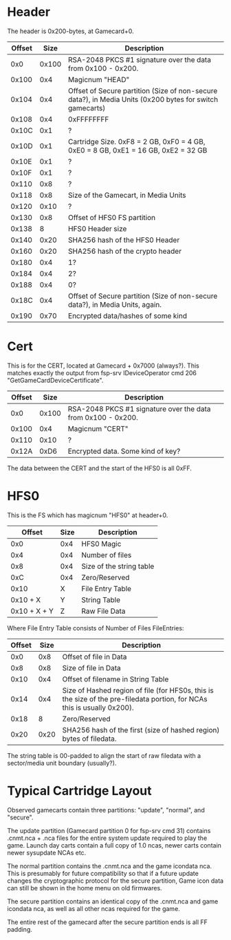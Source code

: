 # Header

The header is 0x200-bytes, at
Gamecard+0.

| Offset | Size  | Description                                                                                              |
| ------ | ----- | -------------------------------------------------------------------------------------------------------- |
| 0x0    | 0x100 | RSA-2048 PKCS \#1 signature over the data from 0x100 - 0x200.                                            |
| 0x100  | 0x4   | Magicnum "HEAD"                                                                                          |
| 0x104  | 0x4   | Offset of Secure partition (Size of non-secure data?), in Media Units (0x200 bytes for switch gamecarts) |
| 0x108  | 0x4   | 0xFFFFFFFF                                                                                               |
| 0x10C  | 0x1   | ?                                                                                                        |
| 0x10D  | 0x1   | Cartridge Size. 0xF8 = 2 GB, 0xF0 = 4 GB, 0xE0 = 8 GB, 0xE1 = 16 GB, 0xE2 = 32 GB                        |
| 0x10E  | 0x1   | ?                                                                                                        |
| 0x10F  | 0x1   | ?                                                                                                        |
| 0x110  | 0x8   | ?                                                                                                        |
| 0x118  | 0x8   | Size of the Gamecart, in Media Units                                                                     |
| 0x120  | 0x10  | ?                                                                                                        |
| 0x130  | 0x8   | Offset of HFS0 FS partition                                                                              |
| 0x138  | 8     | HFS0 Header size                                                                                         |
| 0x140  | 0x20  | SHA256 hash of the HFS0 Header                                                                           |
| 0x160  | 0x20  | SHA256 hash of the crypto header                                                                         |
| 0x180  | 0x4   | 1?                                                                                                       |
| 0x184  | 0x4   | 2?                                                                                                       |
| 0x188  | 0x4   | 0?                                                                                                       |
| 0x18C  | 0x4   | Offset of Secure partition (Size of non-secure data?), in Media Units, again.                            |
| 0x190  | 0x70  | Encrypted data/hashes of some kind                                                                       |

# Cert

This is for the CERT, located at Gamecard + 0x7000 (always?). This
matches exactly the output from fsp-srv IDeviceOperator cmd 206
"GetGameCardDeviceCertificate".

| Offset | Size  | Description                                                   |
| ------ | ----- | ------------------------------------------------------------- |
| 0x0    | 0x100 | RSA-2048 PKCS \#1 signature over the data from 0x100 - 0x200. |
| 0x100  | 0x4   | Magicnum "CERT"                                               |
| 0x110  | 0x10  | ?                                                             |
| 0x12A  | 0xD6  | Encrypted data. Some kind of key?                             |

The data between the CERT and the start of the HFS0 is all 0xFF.

# HFS0

This is the FS which has magicnum "HFS0" at header+0.

| Offset       | Size | Description              |
| ------------ | ---- | ------------------------ |
| 0x0          | 0x4  | HFS0 Magic               |
| 0x4          | 0x4  | Number of files          |
| 0x8          | 0x4  | Size of the string table |
| 0xC          | 0x4  | Zero/Reserved            |
| 0x10         | X    | File Entry Table         |
| 0x10 + X     | Y    | String Table             |
| 0x10 + X + Y | Z    | Raw File Data            |

Where File Entry Table consists of Number of Files
FileEntries:

| Offset | Size | Description                                                                                                              |
| ------ | ---- | ------------------------------------------------------------------------------------------------------------------------ |
| 0x0    | 0x8  | Offset of file in Data                                                                                                   |
| 0x8    | 0x8  | Size of file in Data                                                                                                     |
| 0x10   | 0x4  | Offset of filename in String Table                                                                                       |
| 0x14   | 0x4  | Size of Hashed region of file (for HFS0s, this is the size of the pre-filedata portion, for NCAs this is usually 0x200). |
| 0x18   | 8    | Zero/Reserved                                                                                                            |
| 0x20   | 0x20 | SHA256 hash of the first (size of hashed region) bytes of filedata.                                                      |

The string table is 00-padded to align the start of raw filedata with a
sector/media unit boundary (usually?).

# Typical Cartridge Layout

Observed gamecarts contain three partitions: "update", "normal", and
"secure".

The update partition (Gamecard partition 0 for fsp-srv cmd 31) contains
.cnmt.nca + .nca files for the entire system update required to play the
game. Launch day carts contain a full copy of 1.0 ncas, newer carts
contain newer sysupdate NCAs etc.

The normal partition contains the .cnmt.nca and the game icondata nca.
This is presumably for future compatibility so that if a future update
changes the cryptographic protocol for the secure partition, Game icon
data can still be shown in the home menu on old firmwares.

The secure partition contains an identical copy of the .cnmt.nca and
game icondata nca, as well as all other ncas required for the game.

The entire rest of the gamecard after the secure partition ends is all
FF padding.
